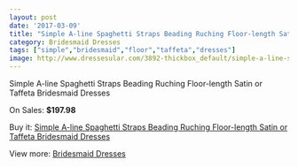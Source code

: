 ```yaml
---
layout: post
date: '2017-03-09'
title: "Simple A-line Spaghetti Straps Beading Ruching Floor-length Satin or Taffeta Bridesmaid Dresses"
category: Bridesmaid Dresses
tags: ["simple","bridesmaid","floor","taffeta","dresses"]
image: http://www.dressesular.com/3892-thickbox_default/simple-a-line-spaghetti-straps-beading-ruching-floor-length-satin-or-taffeta-bridesmaid-dresses.jpg
---
```

Simple A-line Spaghetti Straps Beading Ruching Floor-length Satin or Taffeta Bridesmaid Dresses

On Sales: **$197.98**
<a href="https://www.dressesular.com/bridesmaid-dresses/1595-simple-a-line-spaghetti-straps-beading-ruching-floor-length-satin-or-taffeta-bridesmaid-dresses.html"><amp-img layout="responsive" width="600" height="600" src="//www.dressesular.com/3892-thickbox_default/simple-a-line-spaghetti-straps-beading-ruching-floor-length-satin-or-taffeta-bridesmaid-dresses.jpg" alt="Simple A-line Spaghetti Straps Beading Ruching Floor-length Satin or Taffeta Bridesmaid Dresses 0" /></a>

Buy it: [Simple A-line Spaghetti Straps Beading Ruching Floor-length Satin or Taffeta Bridesmaid Dresses](https://www.dressesular.com/bridesmaid-dresses/1595-simple-a-line-spaghetti-straps-beading-ruching-floor-length-satin-or-taffeta-bridesmaid-dresses.html "Simple A-line Spaghetti Straps Beading Ruching Floor-length Satin or Taffeta Bridesmaid Dresses")

View more: [Bridesmaid Dresses](https://www.dressesular.com/4-bridesmaid-dresses "Bridesmaid Dresses")